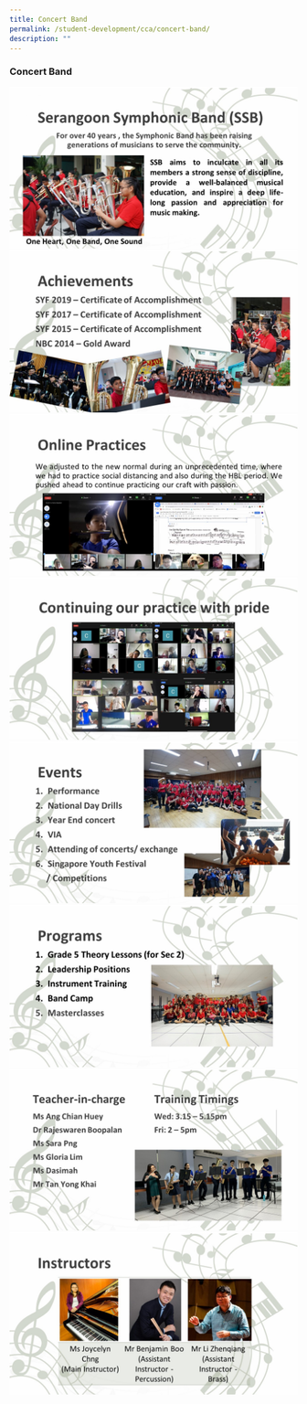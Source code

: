 ```yaml
---
title: Concert Band
permalink: /student-development/cca/concert-band/
description: ""
---
```


### Concert Band

![](/images/Band001a.jpg)
![](/images/Band002a.jpg)
![](/images/Band003a.jpg)
![](/images/Band004a.jpg)
![](/images/Band005a.jpg)
![](/images/Band006a.jpg)
![](/images/Band007a.jpg)
![](/images/Band008a.jpg)
